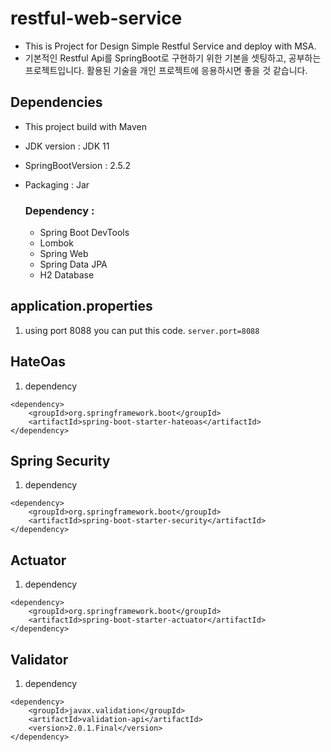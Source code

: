 # restful-web-service

* This is Project for Design Simple Restful Service and deploy with MSA.
* 기본적인 Restful Api를 SpringBoot로 구현하기 위한 기본을 셋팅하고, 공부하는 프로젝트입니다. 활용된 기술을 개인 프로젝트에 응용하시면 좋을 것 같습니다.

## Dependencies

* This project build with Maven
* JDK version : JDK 11
* SpringBootVersion : 2.5.2
* Packaging : Jar

  ### Dependency : 
    * Spring Boot DevTools
    * Lombok
    * Spring Web
    * Spring Data JPA
    * H2 Database

## application.properties
1. using port 8088 you can put this code.
```server.port=8088```


## HateOas
1. dependency
```
<dependency>
	<groupId>org.springframework.boot</groupId>
	<artifactId>spring-boot-starter-hateoas</artifactId>
</dependency>
```

## Spring Security
1. dependency
```
<dependency>
	<groupId>org.springframework.boot</groupId>
	<artifactId>spring-boot-starter-security</artifactId>
</dependency>
```

## Actuator
1. dependency
```
<dependency>
	<groupId>org.springframework.boot</groupId>
	<artifactId>spring-boot-starter-actuator</artifactId>
</dependency>
```

## Validator
1. dependency
```
<dependency>
	<groupId>javax.validation</groupId>
	<artifactId>validation-api</artifactId>
	<version>2.0.1.Final</version>
</dependency>
```
